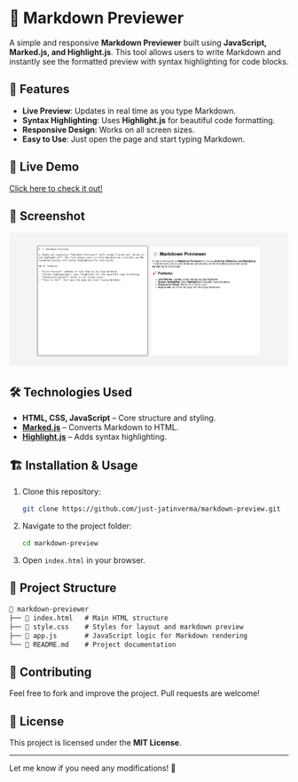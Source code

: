 # 📄 Markdown Previewer

A simple and responsive **Markdown Previewer** built using **JavaScript, Marked.js, and Highlight.js**. This tool allows users to write Markdown and instantly see the formatted preview with syntax highlighting for code blocks.

## 🚀 Features

- **Live Preview**: Updates in real time as you type Markdown.
- **Syntax Highlighting**: Uses **Highlight.js** for beautiful code formatting.
- **Responsive Design**: Works on all screen sizes.
- **Easy to Use**: Just open the page and start typing Markdown.

## 🚀 Live Demo

[Click here to check it out!](https://mkdwnpreview.netlify.app/)

## 📸 Screenshot

![Markdown Previewer](./markdown%20preview.png) <!-- Replace with actual screenshot -->

## 🛠️ Technologies Used

- **HTML, CSS, JavaScript** – Core structure and styling.
- **[Marked.js](https://marked.js.org/)** – Converts Markdown to HTML.
- **[Highlight.js](https://highlightjs.org/)** – Adds syntax highlighting.

## 🏗️ Installation & Usage

1. Clone this repository:
   ```bash
   git clone https://github.com/just-jatinverma/markdown-preview.git
   ```
2. Navigate to the project folder:
   ```bash
   cd markdown-preview
   ```
3. Open `index.html` in your browser.

## 📂 Project Structure

```
📁 markdown-previewer
├── 📄 index.html   # Main HTML structure
├── 🎨 style.css    # Styles for layout and markdown preview
├── 📜 app.js       # JavaScript logic for Markdown rendering
└── 📜 README.md    # Project documentation
```

## 🤝 Contributing

Feel free to fork and improve the project. Pull requests are welcome!

## 📃 License

This project is licensed under the **MIT License**.

---

Let me know if you need any modifications! 🚀
